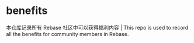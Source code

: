 # benefits
本仓库记录所有 Rebase 社区中可以获得福利内容 | This repo is used to record all the benefits for community members in Rebase.

